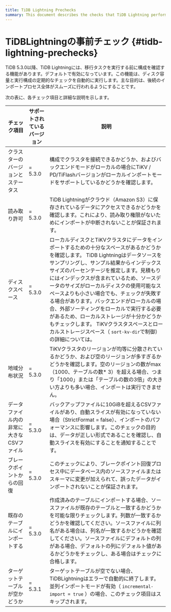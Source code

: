```yaml
---
title: TiDB Lightning Prechecks
summary: This document describes the checks that TiDB Lightning performs before performing a data migration task. These precheckes ensure that TiDB Lightning can perform the task smoothly.
---
```


# TiDBLightningの事前チェック {#tidb-lightning-prechecks}

TiDB 5.3.0以降、TiDB Lightningには、移行タスクを実行する前に構成を確認する機能があります。デフォルトで有効になっています。この機能は、ディスク容量と実行構成の定期的なチェックを自動的に実行します。主な目的は、後続のインポートプロセス全体がスムーズに行われるようにすることです。

次の表に、各チェック項目と詳細な説明を示します。

| チェック項目                 | サポートされているバージョン | 説明                                                                                                                                                                                                                                                                                                                           |
| ---------------------- | -------------- | ---------------------------------------------------------------------------------------------------------------------------------------------------------------------------------------------------------------------------------------------------------------------------------------------------------------------------- |
| クラスターのバージョンとステータス      | = 5.3.0        | 構成でクラスタを接続できるかどうか、およびバックエンドモードがローカルの場合にTiKV / PD/TiFlashバージョンがローカルインポートモードをサポートしているかどうかを確認します。                                                                                                                                                                                                                               |
| 読み取り許可                 | = 5.3.0        | TiDB Lightningがクラウド（Amazon S3）に保存されているデータにアクセスできるかどうかを確認します。これにより、読み取り権限がないためにインポートが中断されないことが保証されます。                                                                                                                                                                                                                         |
| ディスクスペース               | = 5.3.0        | ローカルディスクとTiKVクラスタにデータをインポートするための十分なスペースがあるかどうかを確認します。 TiDB Lightningはデータソースをサンプリングし、サンプル結果からインデックスサイズのパーセンテージを推定します。見積もりにはインデックスが含まれているため、ソースデータのサイズがローカルディスクの使用可能なスペースよりも小さい場合でも、チェックが失敗する場合があります。バックエンドがローカルの場合、外部ソーティングをローカルで実行する必要があるため、ローカルストレージが十分かどうかもチェックします。 TiKVクラスタスペースとローカルストレージスペース（ `sort-kv-dir`で制御）の詳細については。 |
| 地域分布状況                 | = 5.3.0        | TiKVクラスタのリージョンが均等に分散されているかどうか、および空のリージョンが多すぎるかどうかを確認します。空のリージョンの数がmax（1000、テーブルの数* 3）を超える場合、つまり「1000」または「テーブルの数の3倍」の大きい方よりも多い場合、インポートは実行できません。                                                                                                                                                                               |
| データファイル内の非常に大きなCSVファイル | = 5.3.0        | バックアップファイルに10GiBを超えるCSVファイルがあり、自動スライスが有効になっていない場合（StrictFormat = false）、インポートのパフォーマンスに影響します。このチェックの目的は、データが正しい形式であることを確認し、自動スライスを有効にすることを通知することです。                                                                                                                                                                           |
| ブレークポイントからの回復          | = 5.3.0        | このチェックにより、ブレークポイント回復プロセス中にデータベース内のソースファイルまたはスキーマに変更が加えられて、誤ったデータがインポートされないことが保証されます。                                                                                                                                                                                                                                         |
| 既存のテーブルにインポートする        | = 5.3.0        | 作成済みのテーブルにインポートする場合、ソースファイルが既存のテーブルと一致するかどうかを可能な限りチェックします。列数が一致するかどうかを確認してください。ソースファイルに列名がある場合は、列名が一致するかどうかを確認してください。ソースファイルにデフォルトの列がある場合、デフォルトの列にデフォルト値があるかどうかをチェックし、ある場合はチェックに合格します。                                                                                                                                       |
| ターゲットテーブルが空かどうか        | = 5.3.1        | ターゲットテーブルが空でない場合、TiDBLightningはエラーで自動的に終了します。並列インポートモードが有効（ `incremental-import = true` ）の場合、このチェック項目はスキップされます。                                                                                                                                                                                                              |

